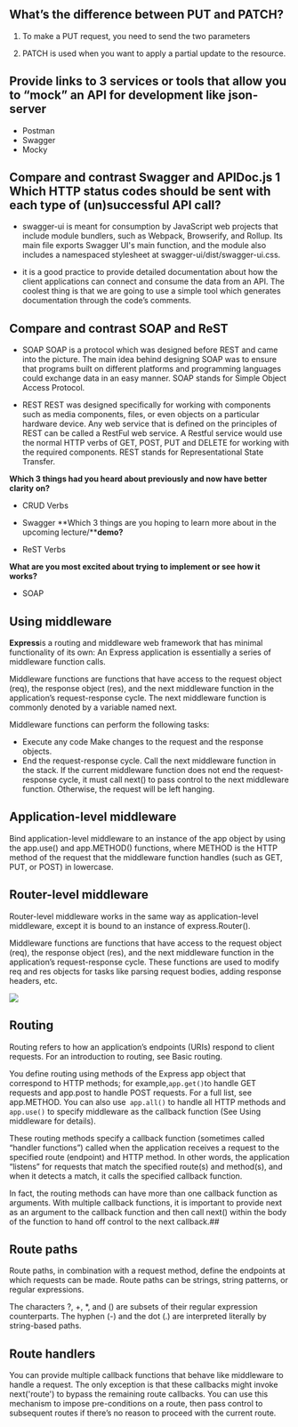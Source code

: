 

## What’s the difference between PUT and PATCH?
1. To make a PUT request, you need to send the two parameters

2. PATCH is used when you want to apply a partial update to the resource. 
## Provide links to 3 services or tools that allow you to “mock” an API for development like json-server
- Postman
- Swagger
- Mocky
## Compare and contrast Swagger and APIDoc.js 1 Which HTTP status codes should be sent with each type of (un)successful API call?

- swagger-ui is meant for consumption by JavaScript web projects that include module bundlers, such as Webpack, Browserify, and Rollup. Its main file exports Swagger UI's main function, and the module also includes a namespaced stylesheet at swagger-ui/dist/swagger-ui.css.

- it is a good practice to provide detailed documentation about how the client applications can connect and consume the data from an API. The coolest thing is that we are going to use a simple tool which generates documentation through the code’s comments.


## Compare and contrast SOAP and ReST
- SOAP
SOAP is a protocol which was designed before REST and came into the picture. The main idea behind designing SOAP was to ensure that programs built on different platforms and programming languages could exchange data in an easy manner. SOAP stands for Simple Object Access Protocol.

- REST
REST was designed specifically for working with components such as media components, files, or even objects on a particular hardware device. Any web service that is defined on the principles of REST can be called a RestFul web service. A Restful service would use the normal HTTP verbs of GET, POST, PUT and DELETE for working with the required components. REST stands for Representational State Transfer.


**Which 3 things had you heard about previously and now have better clarity** **on?**

- CRUD Verbs
- Swagger
**Which 3 things are you hoping to learn more about in the upcoming lecture/****demo?**

- ReST Verbs

**What are you most excited about trying to implement or see how it works?**
- SOAP

## Using middleware

**Express**is a routing and middleware web framework that has minimal functionality of its own: An Express application is essentially a series of middleware function calls.

Middleware functions are functions that have access to the request object (req), the response object (res), and the next middleware function in the application’s request-response cycle. The next middleware function is commonly denoted by a variable named next.

Middleware functions can perform the following tasks:

- Execute any code
Make changes to the request and the response objects.
- End the request-response cycle.
Call the next middleware function in the stack.
If the current middleware function does not end the request-response cycle, it must call next() to pass control to the next middleware function. Otherwise, the request will be left hanging.
## Application-level middleware

Bind application-level middleware to an instance of the app object by using the app.use() and app.METHOD() functions, where METHOD is the HTTP method of the request that the middleware function handles (such as GET, PUT, or POST) in lowercase.

## Router-level middleware

Router-level middleware works in the same way as application-level middleware, except it is bound to an instance of express.Router().



Middleware functions are functions that have access to the request object (req), the response object (res), and the next middleware function in the application’s request-response cycle. These functions are used to modify req and res objects for tasks like parsing request bodies, adding response headers, etc.




![](https://www.tutorialspoint.com/expressjs/images/middleware_desc.jpg)


## Routing

Routing refers to how an application’s endpoints (URIs) respond to client requests. For an introduction to routing, see Basic routing.

You define routing using methods of the Express app object that correspond to HTTP methods; for example,` app.get() `to handle GET requests and app.post to handle POST requests. For a full list, see app.METHOD. You can also use` app.all()` to handle all HTTP methods and `app.use()` to specify middleware as the callback function (See Using middleware for details).

These routing methods specify a callback function (sometimes called “handler functions”) called when the application receives a request to the specified route (endpoint) and HTTP method. In other words, the application “listens” for requests that match the specified route(s) and method(s), and when it detects a match, it calls the specified callback function.

In fact, the routing methods can have more than one callback function as arguments. With multiple callback functions, it is important to provide next as an argument to the callback function and then call next() within the body of the function to hand off control to the next callback.##

## Route paths
Route paths, in combination with a request method, define the endpoints at which requests can be made. Route paths can be strings, string patterns, or regular expressions.

The characters ?, +, *, and () are subsets of their regular expression counterparts. The hyphen (-) and the dot (.) are interpreted literally by string-based paths.


## Route handlers


You can provide multiple callback functions that behave like middleware to handle a request. The only exception is that these callbacks might invoke next('route') to bypass the remaining route callbacks. You can use this mechanism to impose pre-conditions on a route, then pass control to subsequent routes if there’s no reason to proceed with the current route.










